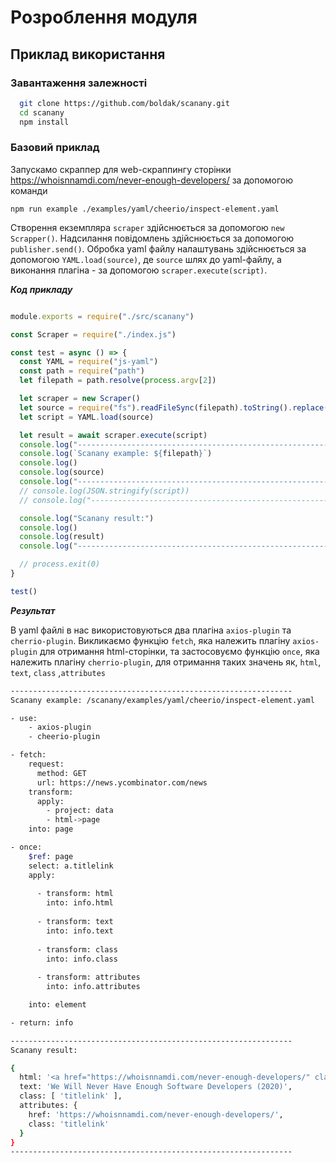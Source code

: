 # Розроблення модуля

## Приклад використання

### Завантаження залежності

```sh
  git clone https://github.com/boldak/scanany.git
  cd scanany
  npm install
```

### Базовий приклад

Запускамо скраппер для web-скраппингу сторінки  https://whoisnnamdi.com/never-enough-developers/ за допомогою команди 
```
npm run example ./examples/yaml/cheerio/inspect-element.yaml
```

Створення екземпляра ```scraper``` здійснюється за допомогою  ```new Scrapper()```. Надсилання повідомлень здійснюється за допомогою ```publisher.send()```. Обробка yaml файлу налаштувань 
 здійснюється за допомогою ```YAML.load(source)```, де ```source``` шлях до yaml-файлу, а виконання плагіна - за допомогою ```scraper.execute(script)```.

***Код прикладу***

```js

module.exports = require("./src/scanany")

const Scraper = require("./index.js")

const test = async () => {
  const YAML = require("js-yaml")
  const path = require("path")
  let filepath = path.resolve(process.argv[2])

  let scraper = new Scraper()
  let source = require("fs").readFileSync(filepath).toString().replace(/\t/gm, " ")
  let script = YAML.load(source)

  let result = await scraper.execute(script)
  console.log("---------------------------------------------------------------")
  console.log(`Scanany example: ${filepath}`)
  console.log()
  console.log(source)
  console.log("---------------------------------------------------------------")
  // console.log(JSON.stringify(script))
  // console.log("---------------------------------------------------------------")

  console.log("Scanany result:")
  console.log()
  console.log(result)
  console.log("---------------------------------------------------------------")

  // process.exit(0)
}

test()

```

***Результат***

В yaml файлі в нас використовуються два плагіна ``axios-plugin`` та `cherrio-plugin`.
Викликаємо функцію `fetch`, яка належить плагіну `axios-plugin` для отримання html-сторінки, та застосовуємо
функцію `once`, яка належить плагіну `cherrio-plugin`, для отримання таких значень як, `html`, `text`, `class` ,`attributes`
```sh
---------------------------------------------------------------
Scanany example: /scanany/examples/yaml/cheerio/inspect-element.yaml

- use: 
    - axios-plugin
    - cheerio-plugin

- fetch:
    request:
      method: GET
      url: https://news.ycombinator.com/news
    transform:
      apply:
        - project: data
        - html->page  
    into: page

- once:
    $ref: page
    select: a.titlelink
    apply:
      
      - transform: html
        into: info.html    
      
      - transform: text
        into: info.text    
      
      - transform: class
        into: info.class    
      
      - transform: attributes
        into: info.attributes    

    into: element

- return: info          

---------------------------------------------------------------
Scanany result:

{
  html: '<a href="https://whoisnnamdi.com/never-enough-developers/" class="titlelink">We Will Never Have Enough Software Developers (2020)</a>',
  text: 'We Will Never Have Enough Software Developers (2020)',
  class: [ 'titlelink' ],
  attributes: {
    href: 'https://whoisnnamdi.com/never-enough-developers/',
    class: 'titlelink'
  }
}
---------------------------------------------------------------


```
